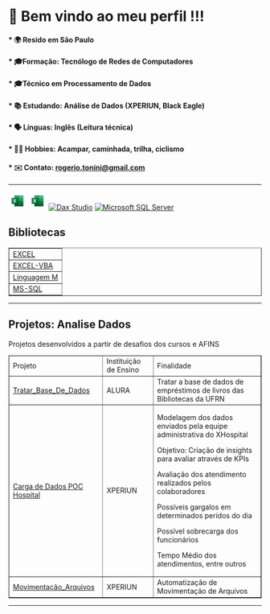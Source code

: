 <!DOCTYPE html>
# 🙌 Bem vindo ao meu perfil !!!

#### * 🌍  Resido em São Paulo

#### * 🎓Formação: Tecnólogo de Redes de Computadores 
#### * 🎓Técnico em Processamento de Dados

#### * 📚 Estudando: Análise de Dados (XPERIUN, Black Eagle)
#### * 🗣️ Línguas: Inglês (Leitura técnica)
#### * 🚵‍♀️ Hobbies: Acampar, caminhada, trilha, ciclismo
#### * ✉️ Contato: [rogerio.tonini@gmail.com](mailto:rogerio.tonini@gmail.com)

---
<div align="left">
    <a href="https://support.microsoft.com/pt-br/access" target="_blank" rel="noreferrer"><img src="https://github.com/RogerioTonini/RogerioTonini/blob/main/images/excel.png"  width="36" height="36" alt="Microsoft Access" /></a>
    <a href="https://support.microsoft.com/pt-br/excel" target="_blank" rel="noreferrer"><img src="https://github.com/RogerioTonini/RogerioTonini/blob/main/images/excel.png"  width="36" height="36" alt="Microsoft Excel" /></a>
    <a href="https://daxstudio.org" target="_blank" rel="noreferrer"> <img src="https://github.com/RogerioTonini/RogerioTonini/blob/main/images/dax-studio.
    png"  width="36" height="36" alt="Dax Studio" /></a>
    <a href="https://www.microsoft.com/en-us/sql-server" target="_blank" rel="noreferrer"><img src="https://github.com/RogerioTonini/blob/main/images/sql-server.png"  width="36" height="36" alt="Microsoft SQL Server" /></a>
<!--
    https://github.com/RogerioTonini/blob/main/images/
    <a href="https://www.sqlbi.com/tools/tabular-editor" target="_blank" rel="noreferrer"><img src="https://github.com/RogerioTonini/blob/main/images/tabular-editor.png"  width="36" height="36" alt="Tabular Editor" /></a>
    <a href="https://www.python.org/" target="_blank" rel="noreferrer"><img src="https://github.com/RogerioTonini/RogerioTonini/blob/main/images/python-colored.svg" width="36" height="36" alt="Python" /></a>
    <a href="https://www.mysql.com/" target="_blank" rel="noreferrer"><img src="https://raw.githubusercontent.com/danielcranney/readme-generator/main/public/icons/skills/mysql-colored.svg" width="36" height="36" alt="MySQL" /></a>
    <a href="https://www.postgresql.org/" target="_blank" rel="noreferrer"><img src="https://raw.githubusercontent.com/danielcranney/readme-generator/main/public/icons/skills/postgresql-colored.svg" width="36" height="36" alt="PostgreSQL" /></a>
    <a href="https://code.visualstudio.com/" target="_blank" rel="noreferrer"><img src="https://raw.githubusercontent.com/danielcranney/readme-generator/main/public/icons/skills/visualstudiocode.svg" width="36" height="36" alt="VS Code" />
    </a><a href="https://learn.microsoft.com/pt-br/powershell/" target="_blank" rel="noreferrer"><img src="https://github.com/RogerioTonini/RogerioTonini/blob/powershell.png" width="36" height="36" alt="Power Shell" /></a>
    <a href="https://nodejs.org/en/" target="_blank" rel="noreferrer"><img src="https://raw.githubusercontent.com/danielcranney/readme-generator/main/public/icons/skills/nodejs-colored.svg" width="36" height="36" alt="NodeJS" /></a>
    <a href="https://reactjs.org/" target="_blank" rel="noreferrer"><img src="https://raw.githubusercontent.com/danielcranney/readme-generator/main/public/icons/skills/react-colored.svg" width="36" height="36" alt="React" /></a>
    <a href="https://www.adobe.com/uk/products/premiere.html" target="_blank" rel="noreferrer"><img src="https://raw.githubusercontent.com/danielcranney/readme-generator/main/public/icons/skills/premierepro-colored-dark.svg" width="36" height="36" alt="Premiere Pro" /></a>
    <a href="https://www.figma.com/" target="_blank" rel="noreferrer"><img src="https://raw.githubusercontent.com/danielcranney/readme-generator/main/public/icons/skills/figma-colored.svg" width="36" height="36" alt="Figma" /></a>
    <a href="https://developer.mozilla.org/en-US/docs/Glossary/HTML5" target="_blank" rel="noreferrer"><img src="https://raw.githubusercontent.com/danielcranney/readme-generator/main/public/icons/skills/html5-colored.svg" width="36" height="36" alt="HTML5" /></a>
    <a href="https://www.w3.org/TR/CSS/#css" target="_blank" rel="noreferrer"><img src="https://raw.githubusercontent.com/danielcranney/readme-generator/main/public/icons/skills/css3-colored.svg" width="36" height="36" alt="CSS3" /></a>
-->
</div>


## Bibliotecas
<table border=none style="width:100%">
    <body>
        <tr> <td align="left"> <a href="https://github.com/RogerioTonini/Excel">EXCEL         </a> </td> </tr>
        <tr> <td align="left"> <a href="https://github.com/RogerioTonini/Excel-VBA">EXCEL-VBA </a> </td> </tr>
        <tr> <td align="left"> <a href="https://github.com/RogerioTonini/Ling_M">Linguagem M  </a> </td> </tr>
        <tr> <td align="left"> <a href="https://github.com/RogerioTonini/SQL_Comandos_Diversos">MS-SQL </a> </td> </tr>
    </body>
</table>

---
## Projetos: Analise Dados
Projetos desenvolvidos a partir de desafios dos cursos e AFINS
<table border="1" style="width:100%">
    <thead>
        <tr>
            <td align="left">Projeto</td>
            <td align="left">Instituição de Ensino</td>
            <td align="left">Finalidade</td>
        </tr>
    </thead>
    <body>
        <tr>
            <td align="left">
                <a href="https://github.com/RogerioTonini/AD_7DaysOfCode.io">Tratar_Base_De_Dados</a>
            </td>
            <td align="left"> ALURA</td>
            <td align="left"> Tratar a base de dados de empréstimos de livros das Bibliotecas da UFRN</td>
        </tr>
        <tr>
            <td align="left">
                <a href="https://github.com/RogerioTonini/AD_XPERIUN_D-007_XHospital_Internacoes">Carga de Dados POC Hospital</a>
            </td>
            <td align="left">XPERIUN</td>
            <td>
                <p>Modelagem dos dados enviados pela equipe administrativa do XHospital</p>
                <p>Objetivo: Criação de insights para avaliar através de KPIs</p>
                <p>Avaliação dos atendimento realizados pelos colaboradores</p>
                <p>Possíveis gargalos em determinados perídos do dia</p>
                <p>Possível sobrecarga dos funcionários</p>
                <p>Tempo Médio dos atendimentos, entre outros</p>
            </td>
        </tr>
        <tr>
            <td align="left">
                <a href="https://github.com/RogerioTonini/AD_XPERIUN_Python_Basico">Movimentação_Arquivos</a>
            </td>
            <td align="left">XPERIUN</td>
            <td align="left"> Automatização de Movimentação de Arquivos</td>
        </tr>
    </body>
</table>
</html>

<!--
![Excel](https://github.com/RogerioTonini/images/excel.png) ![Vscode](https://img.shields.io/badge/Vscode-007ACC?style=for-the-badge&
logo=visual-studio-code&logoColor=white) ![Microsoft Access](https://img.shields.io/badge/Microsoft_Access-A4373A?style=for-the-badge&
logo=microsoft-access&logoColor=white) ![MySQL](https://img.shields.io/badge/MySQL-005C84?style=for-the-badge&logo=mysql&logoColor=white) !
[MicrosoftSQLServer](https://img.shields.io/badge/Microsoft%20SQL%20Server-CC2927?style=for-the-badge&logo=microsoft%20sql%20server&logoColor=white) !
[Python](https://img.shields.io/badge/python-3670A0?style=for-the-badge&logo=python&logoColor=ffdd54) ![Postman](https://img.shields.io/badge/
Postman-FF6C37?style=for-the-badge&logo=postman&logoColor=white)
-->
---
